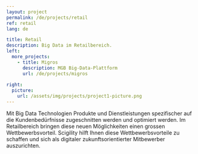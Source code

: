 ```yaml
---
layout: project
permalink: /de/projects/retail
ref: retail
lang: de

title: Retail
description: Big Data im Retailbereich.
left:
  more_projects:
    - title: Migros
      description: MGB Big-Data-Plattform
      url: /de/projects/migros
  
right:
  picture:
    url: /assets/img/projects/project1-picture.png
---
```


Mit Big Data Technologien Produkte und Dienstleistungen spezifischer auf die Kundenbedürfnisse zugeschnitten werden und optimiert werden. Im Retailbereich bringen diese neuen Möglichkeiten einen grossen Wettbewerbsvorteil. Scigility hilft Ihnen diese Wettbewerbsvorteile zu schaffen und sich als digitaler zukunftsorientierter Mitbewerber auszurichten.
